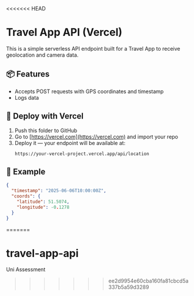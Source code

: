 <<<<<<< HEAD
# Travel App API (Vercel)

This is a simple serverless API endpoint built for a Travel App to receive geolocation and camera data.

## 📦 Features
- Accepts POST requests with GPS coordinates and timestamp
- Logs data

## 🚀 Deploy with Vercel
1. Push this folder to GitHub
2. Go to [https://vercel.com](https://vercel.com) and import your repo
3. Deploy it — your endpoint will be available at:
   ```
   https://your-vercel-project.vercel.app/api/location
   ```

## 🧪 Example
```json
{
  "timestamp": "2025-06-06T10:00:00Z",
  "coords": {
    "latitude": 51.5074,
    "longitude": -0.1278
  }
}
```
=======
# travel-app-api
Uni Assessment
>>>>>>> ee2d9954e60cba160fa81cbcd5a337b5a59d3289
